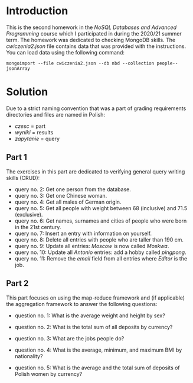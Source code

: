 # Introduction

This is the second homework in the *NoSQL Databases and Advanced Programming* course which I participated in during the 2020/21 summer term. The homework was dedicated to checking MongoDB skills. The *cwiczenia2.json* file contains data that was provided with the instructions. You can load data using the following command:

```shell
mongoimport --file cwiczenia2.json --db nbd --collection people--jsonArray
```



# Solution

Due to a strict naming convention that was a part of grading requirements directories and files are named in Polish:

* *czesc* = part
* *wyniki* = results
* *zapytanie* = query

## Part 1

The exercises in this part are dedicated to verifying general query writing skills (CRUD):

* query no. 2: Get one person from the database.
* query no. 3: Get one Chinese woman.
* query no. 4: Get all males of German origin.
* query no. 5: Get all people with weight between 68 (inclusive) and 71.5 (exclusive).
* query no. 6: Get names, surnames and cities of people who were born in the 21st century.
* query no. 7: Insert an entry with information on yourself.
* query no. 8: Delete all entries with people who are taller than 190 cm.
* query no. 9: Update all entries: *Moscow* is now called *Moskwa*.
* query no. 10: Update all *Antonio* entries: add a hobby called *pingpong*.
* query no. 11: Remove the *email* field from all entries where *Editor* is the job.



## Part 2

This part focuses on using the map-reduce framework and (if applicable) the aggregation framework to answer the following questions:

* question no. 1: What is the average weight and height by sex?
* question no. 2: What is the total sum of all deposits by currency?

* question no. 3: What are the jobs people do?
* question no. 4: What is the average, minimum, and maximum BMI by nationality?
* question no. 5: What is the average and the total sum of deposits of Polish women by currency?
